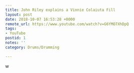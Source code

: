 ```yaml
---
title: John Riley explains a Vinnie Colaiuta Fill
layout: post
date: 2018-10-07 16:53:28 +0000
remote_url: https://www.youtube.com/watch?v=G6YMO7XhDpQ
tags:
- YouTube
postid: 1
notes: ''
category: Drums/Drumming

---
```

w